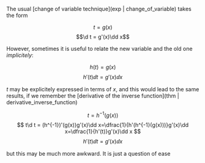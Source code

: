 The usual [change of variable technique](exp | change_of_variable) takes the form 

$$t=g(x)$$
$$\d t = g'(x)\dd x$$

However, sometimes it is useful to relate the new variable and the old one *implicitely*:

$$h(t)=g(x)$$
$$h'(t)\dd t = g'(x)\dd x$$

$t$ may be explicitely expressed in terms of $x$, and this would lead to the same results, if we remember the [derivative of the inverse function](thm | derivative_inverse_function)

$$t=h^{-1}(g(x))$$
$$
t\d t = (h^{-1})'(g(x))g'(x)\dd x=\dfrac{1}{h'(h^{-1}(g(x)))}g'(x)\dd x=\dfrac{1}{h'(t)}g'(x)\dd x
$$
$$h'(t)\dd t = g'(x)\dd x$$

but this may be much more awkward. It is just a question of ease